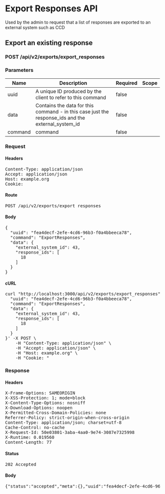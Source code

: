 # Export Responses API

Used by the admin to request that a list of responses are exported to an external system such as CCD

## Export an existing response

### POST /api/v2/exports/export_responses

### Parameters

| Name | Description | Required | Scope |
|------|-------------|----------|-------|
| uuid | A unique ID produced by the client to refer to this command | false |  |
| data | Contains the data for this command - in this case just the response_ids and the external_system_id | false |  |
| command |  command | false |  |

### Request

#### Headers

<pre>Content-Type: application/json
Accept: application/json
Host: example.org
Cookie: </pre>

#### Route

<pre>POST /api/v2/exports/export_responses</pre>

#### Body

<pre>{
  "uuid": "fea4decf-2efe-4cd6-96b3-f0a4bbeeca78",
  "command": "ExportResponses",
  "data": {
    "external_system_id": 43,
    "response_ids": [
      18
    ]
  }
}</pre>

#### cURL

<pre class="request">curl &quot;http://localhost:3000/api/v2/exports/export_responses&quot; -d &#39;{
  &quot;uuid&quot;: &quot;fea4decf-2efe-4cd6-96b3-f0a4bbeeca78&quot;,
  &quot;command&quot;: &quot;ExportResponses&quot;,
  &quot;data&quot;: {
    &quot;external_system_id&quot;: 43,
    &quot;response_ids&quot;: [
      18
    ]
  }
}&#39; -X POST \
	-H &quot;Content-Type: application/json&quot; \
	-H &quot;Accept: application/json&quot; \
	-H &quot;Host: example.org&quot; \
	-H &quot;Cookie: &quot;</pre>

### Response

#### Headers

<pre>X-Frame-Options: SAMEORIGIN
X-XSS-Protection: 1; mode=block
X-Content-Type-Options: nosniff
X-Download-Options: noopen
X-Permitted-Cross-Domain-Policies: none
Referrer-Policy: strict-origin-when-cross-origin
Content-Type: application/json; charset=utf-8
Cache-Control: no-cache
X-Request-Id: 50e03801-3aba-4aa0-9e74-3087e7325998
X-Runtime: 0.019560
Content-Length: 77</pre>

#### Status

<pre>202 Accepted</pre>

#### Body

<pre>{"status":"accepted","meta":{},"uuid":"fea4decf-2efe-4cd6-96b3-f0a4bbeeca78"}</pre>
